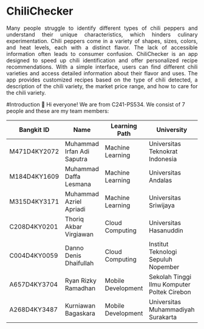# ChiliChecker

<p align="justify">Many people struggle to identify different types of chili peppers and understand their unique characteristics, which hinders culinary experimentation. Chili peppers come in a variety of shapes, sizes, colors, and heat levels, each with a distinct flavor. The lack of accessible information often leads to consumer confusion. ChiliChecker is an app designed to speed up chili identification and offer personalized recipe recommendations. With a simple interface, users can find different chili varieties and access detailed information about their flavor and uses. The app provides customized recipes based on the type of chili detected, a description of the chili variety, the market price range, and how to care for the chili variety.</p>

#Introduction 👋
Hi everyone! We are from C241-PS534. We consist of 7 people and these are my team members:

| Bangkit ID | Name | Learning Path | University |LinkedIn |
| ---      | ---       | ---       | ---       | ---       |
| M471D4KY2072  | Muhammad Irfan Adi Saputra | Machine Learning | Universitas Teknokrat Indonesia | [![text](https://img.shields.io/badge/LinkedIn-0077B5?style=for-the-badge&logo=linkedin&logoColor=white)](https://www.linkedin.com/in/muhammad-irfan-adi-saputra-852994296) |
| M184D4KY1609  | Muhammad Daffa Lesmana | Machine Learning | Universitas Andalas | [![text](https://img.shields.io/badge/LinkedIn-0077B5?style=for-the-badge&logo=linkedin&logoColor=white)](https://www.linkedin.com/in/muhammad-daffa-lesmana) |
| M315D4KY3171  | Muhammad Azriel Apriadi | Machine Learning | Universitas Sriwijaya | [![text](https://img.shields.io/badge/LinkedIn-0077B5?style=for-the-badge&logo=linkedin&logoColor=white)](http://www.linkedin.com/in/m-azriel-apriadi) |
| C208D4KY0201  | Thoriq Akbar Virgiawan | Cloud Computing | Universitas Hasanuddin | [![text](https://img.shields.io/badge/LinkedIn-0077B5?style=for-the-badge&logo=linkedin&logoColor=white)](https://www.linkedin.com/in/thoriq-akbar-virgiawan-aa558228a) |
| C004D4KY0059  | Danno Denis Dhaifullah | Cloud Computing | Institut Teknologi Sepuluh Nopember | [![text](https://img.shields.io/badge/LinkedIn-0077B5?style=for-the-badge&logo=linkedin&logoColor=white)](https://www.linkedin.com/in/danno-denis-dhaifullah) |
| A657D4KY3704 | Ryan Rizky Ramadhan | Mobile Development | Sekolah Tinggi Ilmu Komputer Poltek Cirebon | [![text](https://img.shields.io/badge/LinkedIn-0077B5?style=for-the-badge&logo=linkedin&logoColor=white)](https://www.linkedin.com/in/ryan-rizky-ramadhan-a82487137/) |
| A268D4KY3487 | Kurniawan Bagaskara | Mobile Development | Universitas Muhammadiyah Surakarta | [![text](https://img.shields.io/badge/LinkedIn-0077B5?style=for-the-badge&logo=linkedin&logoColor=white)](https://www.linkedin.com/in/kurniawan-bagaskara-8a129526a/) |
